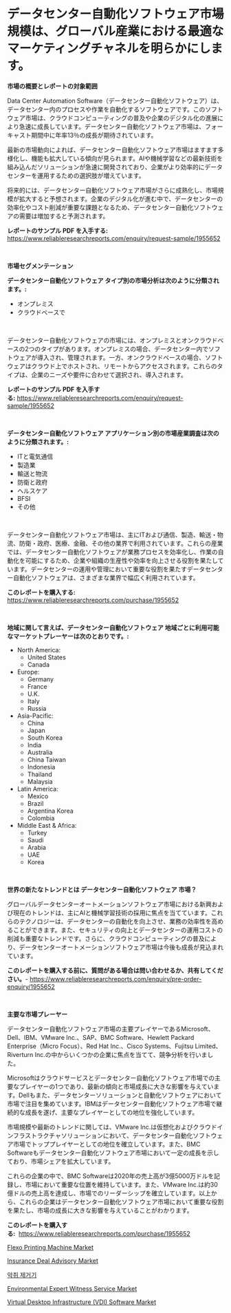 <p><h1>データセンター自動化ソフトウェア市場規模は、グローバル産業における最適なマーケティングチャネルを明らかにします。</h1></p><p><strong>市場の概要とレポートの対象範囲</strong></p>
<p><p>Data Center Automation Software（データセンター自動化ソフトウェア）は、データセンター内のプロセスや作業を自動化するソフトウェアです。このソフトウェア市場は、クラウドコンピューティングの普及や企業のデジタル化の進展により急速に成長しています。データセンター自動化ソフトウェア市場は、フォーキャスト期間中に年率13％の成長が期待されています。</p><p>最新の市場動向によれば、データセンター自動化ソフトウェア市場はますます多様化し、機能も拡大している傾向が見られます。AIや機械学習などの最新技術を組み込んだソリューションが急速に開発されており、企業がより効率的にデータセンターを運用するための選択肢が増えています。</p><p>将来的には、データセンター自動化ソフトウェア市場がさらに成熟化し、市場規模が拡大すると予想されます。企業のデジタル化が進む中で、データセンターの効率化やコスト削減が重要な課題となるため、データセンター自動化ソフトウェアの需要は増加すると予測されます。</p></p>
<p><strong>レポートのサンプル PDF を入手する:</strong> <a href="https://www.reliableresearchreports.com/enquiry/request-sample/1955652">https://www.reliableresearchreports.com/enquiry/request-sample/1955652</a></p>
<p>&nbsp;</p>
<p><strong>市場セグメンテーション</strong></p>
<p><strong>データセンター自動化ソフトウェア タイプ別の市場分析は次のように分類されます。:</strong></p>
<p><ul><li>オンプレミス</li><li>クラウドベースで</li></ul></p>
<p>&nbsp;</p>
<p><p>データセンター自動化ソフトウェアの市場には、オンプレミスとオンクラウドベースの2つのタイプがあります。オンプレミスの場合、データセンター内でソフトウェアが導入され、管理されます。一方、オンクラウドベースの場合、ソフトウェアはクラウド上でホストされ、リモートからアクセスされます。これらのタイプは、企業のニーズや要件に合わせて選択され、導入されます。</p></p>
<p><strong>レポートのサンプル PDF を入手する:</strong>&nbsp;<a href="https://www.reliableresearchreports.com/enquiry/request-sample/1955652">https://www.reliableresearchreports.com/enquiry/request-sample/1955652</a></p>
<p>&nbsp;</p>
<p><strong> データセンター自動化ソフトウェア アプリケーション別の市場産業調査は次のように分類されます。:</strong></p>
<p><ul><li>ITと電気通信</li><li>製造業</li><li>輸送と物流</li><li>防衛と政府</li><li>ヘルスケア</li><li>BFSI</li><li>その他</li></ul></p>
<p>&nbsp;</p>
<p><p>データセンター自動化ソフトウェア市場は、主にITおよび通信、製造、輸送・物流、防衛・政府、医療、金融、その他の業界で利用されています。これらの産業では、データセンター自動化ソフトウェアが業務プロセスを効率化し、作業の自動化を可能にするため、企業や組織の生産性や効率を向上させる役割を果たしています。データセンターの運用や管理において重要な役割を果たすデータセンター自動化ソフトウェアは、さまざまな業界で幅広く利用されています。</p></p>
<p><strong>このレポートを購入する:</strong>&nbsp; <a href="https://www.reliableresearchreports.com/purchase/1955652">https://www.reliableresearchreports.com/purchase/1955652</a></p>
<p>&nbsp;</p>
<p><strong>地域に関して言えば、データセンター自動化ソフトウェア 地域ごとに利用可能なマーケットプレーヤーは次のとおりです。:</strong></p>
<p><ul>
    <li>
        North America:
        <ul>
            <li>United States</li>
            <li>Canada</li>
        </ul>
    </li>
    <li>
        Europe:
        <ul>
            <li>Germany</li>
            <li>France</li>
            <li>U.K.</li>
            <li>Italy</li>
            <li>Russia</li>
        </ul>
    </li>
    <li>
        Asia-Pacific:
        <ul>
            <li>China</li>
            <li>Japan</li>
            <li>South Korea</li>
            <li>India</li>
            <li>Australia</li>
            <li>China Taiwan</li>
            <li>Indonesia</li>
            <li>Thailand</li>
            <li>Malaysia</li>
        </ul>
    </li>
    <li>
        Latin America:
        <ul>
            <li>Mexico</li>
            <li>Brazil</li>
            <li>Argentina Korea</li>
            <li>Colombia</li>
        </ul>
    </li>
    <li>
        Middle East & Africa:
        <ul>
            <li>Turkey</li>
            <li>Saudi</li>
            <li>Arabia</li>
            <li>UAE</li>
            <li>Korea</li>
        </ul>
    </li>
    </ul></p>
<p>&nbsp;</p>
<p><strong>世界の新たなトレンドとは データセンター自動化ソフトウェア 市場？</strong></p>
<p><p>グローバルデータセンターオートメーションソフトウェア市場における新興および現在のトレンドは、主にAIと機械学習技術の採用に焦点を当てています。これらのテクノロジーは、データセンターの自動化を向上させ、業務の効率性を高めることができます。また、セキュリティの向上とデータセンターの運用コストの削減も重要なトレンドです。さらに、クラウドコンピューティングの普及により、データセンターオートメーションソフトウェア市場は今後も成長が見込まれています。</p></p>
<p><strong>このレポートを購入する前に、質問がある場合は問い合わせるか、共有してください。</strong>- <a href="https://www.reliableresearchreports.com/enquiry/pre-order-enquiry/1955652">https://www.reliableresearchreports.com/enquiry/pre-order-enquiry/1955652</a></p>
<p>&nbsp;</p>
<p><strong>主要な市場プレーヤー</strong></p>
<p><p>データセンター自動化ソフトウェア市場の主要プレイヤーであるMicrosoft、Dell、IBM、VMware Inc.、SAP、BMC Software、Hewlett Packard Enterprise（Micro Focus）、Red Hat Inc.、Cisco Systems、Fujitsu Limited、Riverturn Inc.の中からいくつかの企業に焦点を当てて、競争分析を行いました。</p><p>Microsoftはクラウドサービスとデータセンター自動化ソフトウェア市場での主要なプレイヤーの1つであり、最新の傾向と市場成長に大きな影響を与えています。Dellもまた、データセンターソリューションと自動化ソフトウェアにおいて市場で注目を集めています。IBMはデータセンター自動化ソフトウェア市場で継続的な成長を遂げ、主要なプレイヤーとしての地位を強化しています。</p><p>市場規模や最新のトレンドに関しては、VMware Inc.は仮想化およびクラウドインフラストラクチャソリューションにおいて、データセンター自動化ソフトウェア市場でトッププレイヤーとしての地位を確立しています。また、BMC Softwareもデータセンター自動化ソフトウェア市場において一定の成長を示しており、市場シェアを拡大しています。</p><p>これらの企業の中で、BMC Softwareは2020年の売上高が3億5000万ドルを記録し、市場において重要な位置を維持しています。また、VMware Inc.は約30億ドルの売上高を達成し、市場でのリーダーシップを確立しています。以上から、これらの企業はデータセンター自動化ソフトウェア市場において重要な役割を果たし、市場の成長に大きな影響を与えていることがわかります。</p></p>
<p><strong>このレポートを購入する:</strong>&nbsp;&nbsp;<a href="https://www.reliableresearchreports.com/purchase/1955652">https://www.reliableresearchreports.com/purchase/1955652</a></p>
<p><p><a href="https://issuu.com/reportprime-2/docs/flexo-printing-machine-market-size-2030.pptx">Flexo Printing Machine Market</a></p><p><a href="https://noble-drawer-34c.notion.site/Insurance-Deal-Advisory-Market-Size-and-Growth-Market-Segmentation-Regional-and-Country-Breakdowns-6a7ddbe2a6fb43cc9d57acc22cf9ffdc">Insurance Deal Advisory Market</a></p><p><a href="https://github.com/jntpkh496620/Market-Research-Report-List-1/blob/main/4461283190782.md">악취 제거기</a></p><p><a href="https://issuu.com/reportprime-2/docs/environmental-expert-witness-service-market-size-2">Environmental Expert Witness Service Market</a></p><p><a href="https://view.publitas.com/reportprime-1/virtual-desktop-infrastructure-vdi-software-market-research-report-unlocks-analysis-on-the-market-financial-status-market-size-and-market-revenue-upto-2030/">Virtual Desktop Infrastructure (VDI) Software Market</a></p></p>